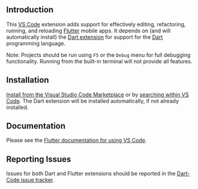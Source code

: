 ## Introduction

This [VS Code](https://code.visualstudio.com/) extension adds support for
effectively editing, refactoring, running, and reloading [Flutter](https://flutter.dev/)
mobile apps. It depends on (and will automatically install) the
[Dart extension](https://marketplace.visualstudio.com/items?itemName=Dart-Code.dart-code)
for support for the [Dart](https://dart.dev/) programming language.

Note: Projects should be run using `F5` or the `Debug` menu for full debugging functionality. Running from the built-in terminal will not provide all features.

## Installation

[Install from the Visual Studio Code Marketplace](https://marketplace.visualstudio.com/items?itemName=Dart-Code.flutter) or by [searching within VS Code](https://code.visualstudio.com/docs/editor/extension-gallery#_search-for-an-extension). The Dart extension will be installed automatically, if not already installed.

## Documentation

Please see the [Flutter documentation for using VS Code](https://docs.flutter.dev/development/tools/vs-code).

## Reporting Issues

Issues for both Dart and Flutter extensions should be reported in the [Dart-Code issue tracker](https://github.com/Dart-Code/Dart-Code/issues).

